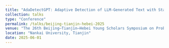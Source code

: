```yaml
---
title: "AdaDetectGPT: Adaptive Detection of LLM-Generated Text with Statistical Guarantees"
collection: talks
type: "Conference"
permalink: /talks/beijing-tianjin-hebei-2025
venue: "The 26th Beijing–Tianjin–Hebei Young Scholars Symposium on Probability and Statistics"
location: "Nankai University, Tianjin"
date: 2025-06-01
---
```



